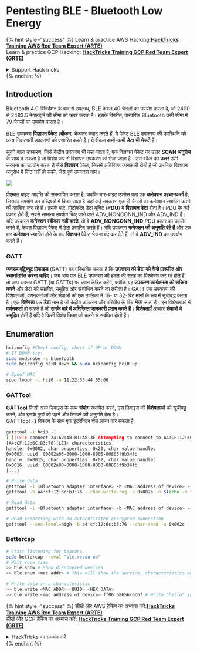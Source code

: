 # Pentesting BLE - Bluetooth Low Energy

{% hint style="success" %}
Learn & practice AWS Hacking:<img src="/.gitbook/assets/arte.png" alt="" data-size="line">[**HackTricks Training AWS Red Team Expert (ARTE)**](https://training.hacktricks.xyz/courses/arte)<img src="/.gitbook/assets/arte.png" alt="" data-size="line">\
Learn & practice GCP Hacking: <img src="/.gitbook/assets/grte.png" alt="" data-size="line">[**HackTricks Training GCP Red Team Expert (GRTE)**<img src="/.gitbook/assets/grte.png" alt="" data-size="line">](https://training.hacktricks.xyz/courses/grte)

<details>

<summary>Support HackTricks</summary>

* Check the [**subscription plans**](https://github.com/sponsors/carlospolop)!
* **Join the** 💬 [**Discord group**](https://discord.gg/hRep4RUj7f) or the [**telegram group**](https://t.me/peass) or **follow** us on **Twitter** 🐦 [**@hacktricks\_live**](https://twitter.com/hacktricks\_live)**.**
* **Share hacking tricks by submitting PRs to the** [**HackTricks**](https://github.com/carlospolop/hacktricks) and [**HackTricks Cloud**](https://github.com/carlospolop/hacktricks-cloud) github repos.

</details>
{% endhint %}

## Introduction

Bluetooth 4.0 विनिर्देशन के बाद से उपलब्ध, BLE केवल 40 चैनलों का उपयोग करता है, जो 2400 से 2483.5 मेगाहर्ट्ज की सीमा को कवर करता है। इसके विपरीत, पारंपरिक Bluetooth उसी सीमा में 79 चैनलों का उपयोग करता है।

BLE उपकरण **विज्ञापन पैकेट** (**बीकन**) भेजकर संवाद करते हैं, ये पैकेट BLE उपकरण की उपस्थिति को अन्य निकटवर्ती उपकरणों को प्रसारित करते हैं। ये बीकन कभी-कभी **डेटा** भी **भेजते** हैं।

सुनने वाला उपकरण, जिसे केंद्रीय उपकरण भी कहा जाता है, एक विज्ञापन पैकेट का उत्तर **SCAN अनुरोध** के साथ दे सकता है जो विशेष रूप से विज्ञापन उपकरण को भेजा जाता है। उस स्कैन का **उत्तर** उसी संरचना का उपयोग करता है जैसे **विज्ञापन** पैकेट, जिसमें अतिरिक्त जानकारी होती है जो प्रारंभिक विज्ञापन अनुरोध में फिट नहीं हो सकी, जैसे पूर्ण उपकरण नाम।

![](<../../.gitbook/assets/image (152).png>)

प्रीएम्बल बाइट आवृत्ति को समन्वयित करता है, जबकि चार-बाइट एक्सेस पता एक **कनेक्शन पहचानकर्ता** है, जिसका उपयोग उन परिदृश्यों में किया जाता है जहां कई उपकरण एक ही चैनलों पर कनेक्शन स्थापित करने की कोशिश कर रहे हैं। इसके बाद, प्रोटोकॉल डेटा यूनिट (**PDU**) में **विज्ञापन डेटा** होता है। PDU के कई प्रकार होते हैं; सबसे सामान्य उपयोग किए जाने वाले ADV\_NONCONN\_IND और ADV\_IND हैं। यदि उपकरण **कनेक्शन स्वीकार नहीं करते**, तो वे **ADV\_NONCONN\_IND** PDU प्रकार का उपयोग करते हैं, केवल विज्ञापन पैकेट में डेटा प्रसारित करते हैं। यदि उपकरण **कनेक्शन की अनुमति देते हैं** और एक बार **कनेक्शन** स्थापित होने के बाद **विज्ञापन** पैकेट भेजना बंद कर देते हैं, तो वे **ADV\_IND** का उपयोग करते हैं।

### GATT

**जनरल एट्रिब्यूट प्रोफाइल** (GATT) यह परिभाषित करता है कि **उपकरण को डेटा को कैसे प्रारूपित और स्थानांतरित करना चाहिए**। जब आप एक BLE उपकरण की हमले की सतह का विश्लेषण कर रहे होते हैं, तो आप अक्सर GATT (या GATTs) पर ध्यान केंद्रित करेंगे, क्योंकि यह **उपकरण कार्यक्षमता को सक्रिय करने** और डेटा को संग्रहीत, समूहित और संशोधित करने का तरीका है। GATT एक उपकरण की विशेषताओं, वर्णनकर्ताओं और सेवाओं को एक तालिका में 16- या 32-बिट मानों के रूप में सूचीबद्ध करता है। एक **विशेषता** एक **डेटा** मान है जो केंद्रीय उपकरण और परिधीय के बीच **भेजा** जाता है। इन विशेषताओं में **वर्णनकर्ता** हो सकते हैं जो **उनके बारे में अतिरिक्त जानकारी प्रदान करते हैं**। **विशेषताएँ** अक्सर **सेवाओं** में **समूहित** होती हैं यदि वे किसी विशेष क्रिया को करने से संबंधित होती हैं।

## Enumeration
```bash
hciconfig #Check config, check if UP or DOWN
# If DOWN try:
sudo modprobe -c bluetooth
sudo hciconfig hci0 down && sudo hciconfig hci0 up

# Spoof MAC
spooftooph -i hci0 -a 11:22:33:44:55:66
```
### GATTool

**GATTool** किसी अन्य डिवाइस के साथ **संयोग** स्थापित करने, उस डिवाइस की **विशेषताओं** को सूचीबद्ध करने, और इसके गुणों को पढ़ने और लिखने की अनुमति देता है।\
GATTTool `-I` विकल्प के साथ एक इंटरैक्टिव शेल लॉन्च कर सकता है:
```bash
gatttool -i hci0 -I
[ ][LE]> connect 24:62:AB:B1:A8:3E Attempting to connect to A4:CF:12:6C:B3:76 Connection successful
[A4:CF:12:6C:B3:76][LE]> characteristics
handle: 0x0002, char properties: 0x20, char value handle:
0x0003, uuid: 00002a05-0000-1000-8000-00805f9b34fb
handle: 0x0015, char properties: 0x02, char value handle:
0x0016, uuid: 00002a00-0000-1000-8000-00805f9b34fb
[...]

# Write data
gatttool -i <Bluetooth adapter interface> -b <MAC address of device> --char-write-req <characteristic handle> -n <value>
gatttool -b a4:cf:12:6c:b3:76 --char-write-req -a 0x002e -n $(echo -n "04dc54d9053b4307680a"|xxd -ps)

# Read data
gatttool -i <Bluetooth adapter interface> -b <MAC address of device> --char-read -a 0x16

# Read connecting with an authenticated encrypted connection
gatttool --sec-level=high -b a4:cf:12:6c:b3:76 --char-read -a 0x002c
```
### Bettercap
```bash
# Start listening for beacons
sudo bettercap --eval "ble.recon on"
# Wait some time
>> ble.show # Show discovered devices
>> ble.enum <mac addr> # This will show the service, characteristics and properties supported

# Write data in a characteristic
>> ble.write <MAC ADDR> <UUID> <HEX DATA>
>> ble.write <mac address of device> ff06 68656c6c6f # Write "hello" in ff06
```
{% hint style="success" %}
सीखें और AWS हैकिंग का अभ्यास करें:<img src="/.gitbook/assets/arte.png" alt="" data-size="line">[**HackTricks Training AWS Red Team Expert (ARTE)**](https://training.hacktricks.xyz/courses/arte)<img src="/.gitbook/assets/arte.png" alt="" data-size="line">\
सीखें और GCP हैकिंग का अभ्यास करें: <img src="/.gitbook/assets/grte.png" alt="" data-size="line">[**HackTricks Training GCP Red Team Expert (GRTE)**<img src="/.gitbook/assets/grte.png" alt="" data-size="line">](https://training.hacktricks.xyz/courses/grte)

<details>

<summary>HackTricks का समर्थन करें</summary>

* [**सदस्यता योजनाएँ**](https://github.com/sponsors/carlospolop) देखें!
* **हमारे** 💬 [**Discord समूह**](https://discord.gg/hRep4RUj7f) या [**टेलीग्राम समूह**](https://t.me/peass) में शामिल हों या **हमें** **Twitter** 🐦 [**@hacktricks\_live**](https://twitter.com/hacktricks\_live)** पर फॉलो करें।**
* **हैकिंग ट्रिक्स साझा करें और** [**HackTricks**](https://github.com/carlospolop/hacktricks) और [**HackTricks Cloud**](https://github.com/carlospolop/hacktricks-cloud) गिटहब रिपोजिटरी में PR सबमिट करें।

</details>
{% endhint %}
